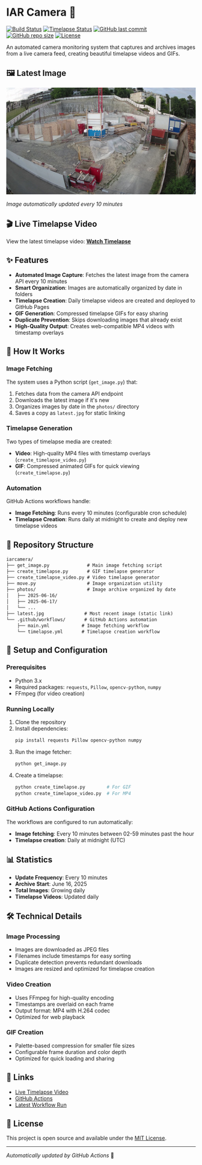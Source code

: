 # IAR Camera 📸

[![Build Status](https://github.com/evolvedlight/iarcamera/workflows/Fetch%20Latest%20Image/badge.svg)](https://github.com/evolvedlight/iarcamera/actions/workflows/main.yml)
[![Timelapse Status](https://github.com/evolvedlight/iarcamera/workflows/Create%20and%20Deploy%20Timelapse%20Video/badge.svg)](https://github.com/evolvedlight/iarcamera/actions/workflows/timelapse.yml)
[![GitHub last commit](https://img.shields.io/github/last-commit/evolvedlight/iarcamera)](https://github.com/evolvedlight/iarcamera/commits/main)
[![GitHub repo size](https://img.shields.io/github/repo-size/evolvedlight/iarcamera)](https://github.com/evolvedlight/iarcamera)
[![License](https://img.shields.io/github/license/evolvedlight/iarcamera)](LICENSE)

An automated camera monitoring system that captures and archives images from a live camera feed, creating beautiful timelapse videos and GIFs.

## 🖼️ Latest Image

![Latest Image](https://raw.githubusercontent.com/evolvedlight/iarcamera/main/latest.jpg)

*Image automatically updated every 10 minutes*

## 🎬 Live Timelapse Video

View the latest timelapse video: [**Watch Timelapse**](https://evolvedlight.github.io/iarcamera/)

## ✨ Features

- **Automated Image Capture**: Fetches the latest image from the camera API every 10 minutes
- **Smart Organization**: Images are automatically organized by date in folders
- **Timelapse Creation**: Daily timelapse videos are created and deployed to GitHub Pages
- **GIF Generation**: Compressed timelapse GIFs for easy sharing
- **Duplicate Prevention**: Skips downloading images that already exist
- **High-Quality Output**: Creates web-compatible MP4 videos with timestamp overlays

## 🔧 How It Works

### Image Fetching
The system uses a Python script (`get_image.py`) that:
1. Fetches data from the camera API endpoint
2. Downloads the latest image if it's new
3. Organizes images by date in the `photos/` directory
4. Saves a copy as `latest.jpg` for static linking

### Timelapse Generation
Two types of timelapse media are created:
- **Video**: High-quality MP4 files with timestamp overlays (`create_timelapse_video.py`)
- **GIF**: Compressed animated GIFs for quick viewing (`create_timelapse.py`)

### Automation
GitHub Actions workflows handle:
- **Image Fetching**: Runs every 10 minutes (configurable cron schedule)
- **Timelapse Creation**: Runs daily at midnight to create and deploy new timelapse videos

## 📁 Repository Structure

```
iarcamera/
├── get_image.py              # Main image fetching script
├── create_timelapse.py       # GIF timelapse generator
├── create_timelapse_video.py # Video timelapse generator
├── move.py                   # Image organization utility
├── photos/                   # Image archive organized by date
│   ├── 2025-06-16/
│   ├── 2025-06-17/
│   └── ...
├── latest.jpg               # Most recent image (static link)
└── .github/workflows/       # GitHub Actions automation
    ├── main.yml            # Image fetching workflow
    └── timelapse.yml       # Timelapse creation workflow
```

## 🚀 Setup and Configuration

### Prerequisites
- Python 3.x
- Required packages: `requests`, `Pillow`, `opencv-python`, `numpy`
- FFmpeg (for video creation)

### Running Locally
1. Clone the repository
2. Install dependencies:
   ```bash
   pip install requests Pillow opencv-python numpy
   ```
3. Run the image fetcher:
   ```bash
   python get_image.py
   ```
4. Create a timelapse:
   ```bash
   python create_timelapse.py        # For GIF
   python create_timelapse_video.py  # For MP4
   ```

### GitHub Actions Configuration
The workflows are configured to run automatically:
- **Image fetching**: Every 10 minutes between 02-59 minutes past the hour
- **Timelapse creation**: Daily at midnight (UTC)

## 📊 Statistics

- **Update Frequency**: Every 10 minutes
- **Archive Start**: June 16, 2025
- **Total Images**: Growing daily
- **Timelapse Videos**: Updated daily

## 🛠️ Technical Details

### Image Processing
- Images are downloaded as JPEG files
- Filenames include timestamps for easy sorting
- Duplicate detection prevents redundant downloads
- Images are resized and optimized for timelapse creation

### Video Creation
- Uses FFmpeg for high-quality encoding
- Timestamps are overlaid on each frame
- Output format: MP4 with H.264 codec
- Optimized for web playback

### GIF Creation
- Palette-based compression for smaller file sizes
- Configurable frame duration and color depth
- Optimized for quick loading and sharing

## 🔗 Links

- [Live Timelapse Video](https://evolvedlight.github.io/iarcamera/)
- [GitHub Actions](https://github.com/evolvedlight/iarcamera/actions)
- [Latest Workflow Run](https://github.com/evolvedlight/iarcamera/actions/workflows/main.yml)

## 📝 License

This project is open source and available under the [MIT License](LICENSE).

---

*Automatically updated by GitHub Actions* 🤖